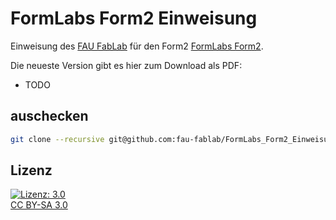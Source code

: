 FormLabs Form2 Einweisung
=========================

Einweisung des [FAU FabLab](https://fablab.fau.de) für den Form2 [FormLabs Form2](https://formlabs.com/de/3d-printers/form-2/).

Die neueste Version gibt es hier zum Download als PDF:
* TODO

auschecken
----------

```bash
git clone --recursive git@github.com:fau-fablab/FormLabs_Form2_Einweisung.git
```

Lizenz
------

[![Lizenz: 3.0](https://licensebuttons.net/l/by-sa/3.0/de/88x31.png)</br>CC BY-SA 3.0](https://creativecommons.org/licenses/by-sa/3.0/)
